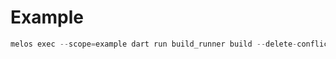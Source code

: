 # Example

```dart
melos exec --scope=example dart run build_runner build --delete-conflicting-outputs
```
